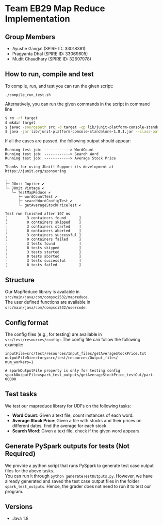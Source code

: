 # Team EB29 Map Reduce Implementation

## Group Members
* Ayushe Gangal (SPIRE ID: 33018381)
* Pragyanta Dhal (SPIRE ID: 33069605)
* Mudit Chaudhary (SPIRE ID: 32607978)

## How to run, compile and test

To compile, run, and test you can run the given script:
```
./compile_run_test.sh
```
Alternatively, you can run the given commands in the script in command line
```bash
$ rm -rf target
$ mkdir target
$ javac -sourcepath src -d target -cp lib/junit-platform-console-standalone-1.8.1.jar:. src/main/java/**/**/**/*.java src/test/java/*.java
$ java -jar lib/junit-platform-console-standalone-1.8.1.jar --class-path target --scan-class-path
```  
If all the cases are passed, the following output should appear:
```
Running test job: ------------> WordCount
Running test job: ------------> Search Word
Running test job: ------------> Average Stock Price

Thanks for using JUnit! Support its development at https://junit.org/sponsoring

╷
├─ JUnit Jupiter ✔
└─ JUnit Vintage ✔
   └─ TestMapReduce ✔
      ├─ wordCountTest ✔
      ├─ searchWordConfigTest ✔
      └─ getAverageStockPriceTest ✔

Test run finished after 107 ms
[         3 containers found      ]
[         0 containers skipped    ]
[         3 containers started    ]
[         0 containers aborted    ]
[         3 containers successful ]
[         0 containers failed     ]
[         3 tests found           ]
[         0 tests skipped         ]
[         3 tests started         ]
[         0 tests aborted         ]
[         3 tests successful      ]
[         0 tests failed          ]

```

## Structure
Our MapReduce library is available in `src/main/java/com/compsci532/mapreduce`.  
The user defined functions are available in `src/main/java/com/compsci532/usercode`.

## Config format
The config files (e.g., for testing) are available in `src/test/resources/configs`
The config file can follow the following example:  
```properties
inputFile=src/test/resources/Input_files/getAverageStockPrice.txt
outputFileDirectory=src/test/resources/Output_files/
num_workers=1

# sparkOutputFile property is only for testing config
sparkOutputFile=spark_test_outputs/getAverageStockPrice_testOut/part-00000
```

## Test tasks
We test our mapreduce library for UDFs on the following tasks:
* __Word Count__: Given a text file, count instances of each word.
* __Average Stock Price__: Given a file with stocks and their prices on different dates, find the average for each stock.
* __Search Word__: Given a text file, check if the given word appears.

## Generate PySpark outputs for tests \(Not Required\)
We provide a python script that runs PySpark to generate test case output files for the above tasks.   
You can run it through `python generateTestOutputs.py`. However, we have already generated and saved the test case output files in the folder `spark_test_outputs`. Hence, the grader does not need to run it to test our program.

## Versions
* Java 1.8